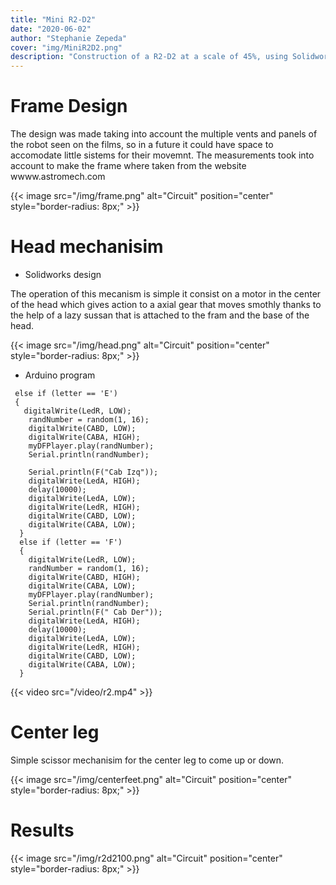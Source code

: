 ```yaml
---
title: "Mini R2-D2"
date: "2020-06-02"
author: "Stephanie Zepeda"
cover: "img/MiniR2D2.png"
description: "Construction of a R2-D2 at a scale of 45%, using Solidworks, Arduino and a 3D Printer."
---
```


# Frame Design

The design was made taking into account the multiple vents and panels of the robot seen on the films, so in a future it could have space to accomodate little sistems for their movemnt. The measurements took into account to make the frame where taken from the website wwww.astromech.com

{{< image src="/img/frame.png" alt="Circuit" position="center" style="border-radius: 8px;" >}}

# Head mechanisim

- Solidworks design

The operation of this mecanism is simple it consist on a motor in the center of the head which gives action to a axial gear that moves smothly thanks to the help of a lazy sussan that is attached to the fram and the base of the head.

{{< image src="/img/head.png" alt="Circuit" position="center" style="border-radius: 8px;" >}}



 - Arduino program

 ```
  else if (letter == 'E')
  {
    digitalWrite(LedR, LOW);
     randNumber = random(1, 16);
     digitalWrite(CABD, LOW);
     digitalWrite(CABA, HIGH);
     myDFPlayer.play(randNumber);
     Serial.println(randNumber);

     Serial.println(F("Cab Izq"));
     digitalWrite(LedA, HIGH);
     delay(10000);
     digitalWrite(LedA, LOW);
     digitalWrite(LedR, HIGH);
     digitalWrite(CABD, LOW);
     digitalWrite(CABA, LOW);
   }
   else if (letter == 'F')
   {
     digitalWrite(LedR, LOW);
     randNumber = random(1, 16);
     digitalWrite(CABD, HIGH);
     digitalWrite(CABA, LOW);
     myDFPlayer.play(randNumber);
     Serial.println(randNumber);
     Serial.println(F(" Cab Der"));
     digitalWrite(LedA, HIGH);
     delay(10000);
     digitalWrite(LedA, LOW);
     digitalWrite(LedR, HIGH);
     digitalWrite(CABD, LOW);
     digitalWrite(CABA, LOW);
   }
```

{{< video src="/video/r2.mp4" >}}

#  Center leg

Simple scissor mechanisim for the center leg to come up or down.

{{< image src="/img/centerfeet.png" alt="Circuit" position="center" style="border-radius: 8px;" >}}

# Results

{{< image src="/img/r2d2100.png" alt="Circuit" position="center" style="border-radius: 8px;" >}}
